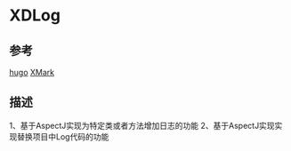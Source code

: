 # XDLog

## 参考
[hugo](https://github.com/JakeWharton/hugo)
[XMark](https://github.com/xuexiangjys/XMark)

## 描述
1、基于AspectJ实现为特定类或者方法增加日志的功能
2、基于AspectJ实现实现替换项目中Log代码的功能
